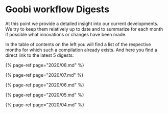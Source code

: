 # Goobi workflow Digests

At this point we provide a detailed insight into our current developments. We try to keep them relatively up to date and to summarize for each month if possible what innovations or changes have been made.

In the table of contents on the left you will find a list of the respective months for which such a compilation already exists. And here you find a direct link to the latest 5 digests:

{% page-ref page="2020/08.md" %}

{% page-ref page="2020/07.md" %}

{% page-ref page="2020/06.md" %}

{% page-ref page="2020/05.md" %}

{% page-ref page="2020/04.md" %}
